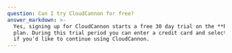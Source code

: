 ```yaml
---
question: Can I try CloudCannon for free?
answer_markdown: >-
  Yes, signing up for CloudCannon starts a free 30 day trial on the **Pro**
  plan. During this trial period you can enter a credit card and select a plan
  if you'd like to continue using CloudCannon.
---
```



